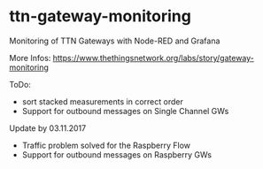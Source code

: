 # ttn-gateway-monitoring
Monitoring of TTN Gateways with Node-RED and Grafana

More Infos: https://www.thethingsnetwork.org/labs/story/gateway-monitoring

ToDo:
- sort stacked measurements in correct order
- Support for outbound messages on Single Channel GWs

Update by 03.11.2017
- Traffic problem solved for the Raspberry Flow
- Support for outbound messages on Raspberry GWs


